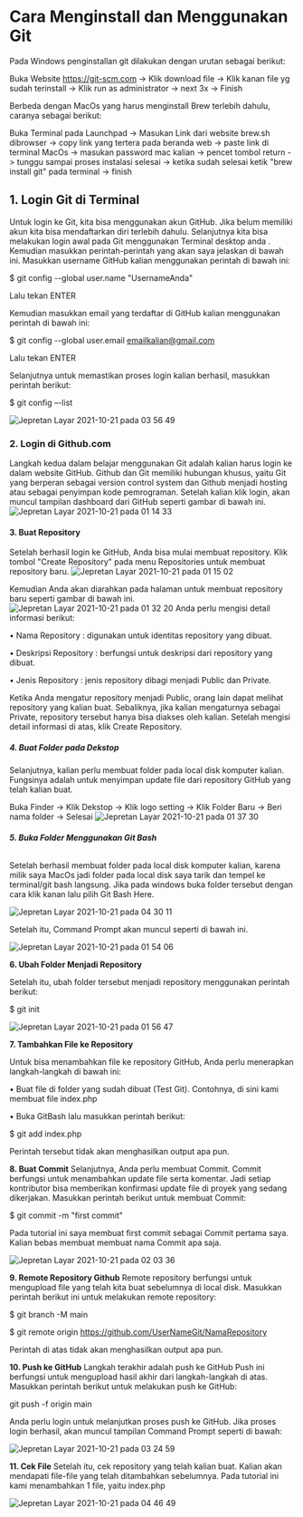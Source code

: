 # **Cara Menginstall dan Menggunakan Git**
Pada Windows penginstallan git dilakukan dengan urutan sebagai berikut:

Buka Website https://git-scm.com -> Klik download file -> Klik kanan file yg sudah terinstall -> Klik run as administrator -> next 3x -> Finish

Berbeda dengan MacOs yang harus menginstall Brew terlebih dahulu, caranya sebagai berikut:

Buka Terminal pada Launchpad -> Masukan Link dari website brew.sh dibrowser -> copy link yang tertera pada beranda web -> paste link di terminal MacOs
-> masukan password mac kalian -> pencet tombol return -> tunggu sampai proses instalasi selesai -> ketika sudah selesai ketik "brew install git" pada terminal -> finish

## **1. Login Git di Terminal**
Untuk login ke Git, kita bisa menggunakan akun GitHub. Jika belum memiliki akun kita bisa mendaftarkan diri terlebih dahulu. 
Selanjutnya kita bisa melakukan login awal pada Git  menggunakan Terminal desktop anda . Kemudian masukkan perintah-perintah yang akan saya jelaskan di bawah ini.
Masukkan username GitHub kalian menggunakan perintah di bawah ini:

$ git config --global user.name "UsernameAnda"

Lalu tekan ENTER

Kemudian masukkan email yang terdaftar di GitHub kalian menggunakan perintah di bawah  ini:

$ git config --global user.email emailkalian@gmail.com

Lalu tekan ENTER

Selanjutnya untuk memastikan proses login kalian berhasil, masukkan perintah berikut:

$ git config –-list

![Jepretan Layar 2021-10-21 pada 03 56 49](https://user-images.githubusercontent.com/92860030/138172525-a057cec9-b273-4483-913a-9530c7cee1d0.png)

### **2. Login di Github.com**

Langkah kedua dalam belajar menggunakan Git adalah kalian harus login ke dalam website GitHub. 
Github dan Git memiliki hubungan khusus, yaitu Git yang berperan sebagai version control system dan 
Github menjadi hosting atau sebagai penyimpan kode pemrograman. Setelah kalian klik login, 
akan muncul tampilan dashboard dari GitHub seperti  gambar di bawah ini.
![Jepretan Layar 2021-10-21 pada 01 14 33](https://user-images.githubusercontent.com/92860030/138174026-4a66df1f-15d0-4fe3-8c84-ade49be5dc80.png)
#### **3. Buat Repository**

Setelah berhasil login ke GitHub, Anda bisa mulai membuat repository. 
Klik tombol "Create Repository" pada menu Repositories untuk membuat repository baru.
![Jepretan Layar 2021-10-21 pada 01 15 02](https://user-images.githubusercontent.com/92860030/138173218-8cc136da-7745-4040-9f46-0ea2ff3f919d.png)

Kemudian Anda akan diarahkan pada halaman untuk membuat repository baru seperti gambar di bawah ini. 
![Jepretan Layar 2021-10-21 pada 01 32 20](https://user-images.githubusercontent.com/92860030/138174301-1a958121-23fd-4949-b3ce-8b19839a6051.png)
Anda perlu mengisi detail informasi berikut:

•	Nama Repository : digunakan untuk identitas repository yang dibuat.

•	Deskripsi Repository : berfungsi untuk deskripsi dari repository yang dibuat.

•	Jenis Repository   : jenis repository  dibagi menjadi Public dan Private. 

Ketika Anda mengatur repository menjadi Public, orang lain dapat melihat repository yang kalian buat.
Sebaliknya, jika kalian mengaturnya sebagai Private, repository tersebut hanya bisa diakses oleh kalian.
Setelah mengisi detail informasi di atas, klik Create Repository.

##### **4. Buat Folder pada Dekstop**
Selanjutnya, kalian perlu membuat folder pada local disk komputer kalian. 
Fungsinya adalah untuk menyimpan update file dari repository GitHub yang telah kalian buat.

Buka Finder -> Klik Dekstop -> Klik logo setting -> Klik Folder Baru -> Beri nama folder -> Selesai
![Jepretan Layar 2021-10-21 pada 01 37 30](https://user-images.githubusercontent.com/92860030/138174849-1006192b-50f6-4533-8d2f-ea28ad473f87.png)
###### **5. Buka Folder Menggunakan Git Bash**
Setelah berhasil membuat folder pada local disk komputer kalian, 
karena milik saya MacOs jadi folder pada local disk saya tarik dan tempel ke terminal/git bash langsung. 
Jika pada windows buka folder tersebut dengan cara klik kanan lalu pilih Git Bash Here.

![Jepretan Layar 2021-10-21 pada 04 30 11](https://user-images.githubusercontent.com/92860030/138175160-82086123-34cf-49b4-81b9-33381d728970.png)

Setelah itu, Command Prompt akan muncul seperti di bawah ini. 

![Jepretan Layar 2021-10-21 pada 01 54 06](https://user-images.githubusercontent.com/92860030/138175344-371751e5-a100-483b-b58c-b798558158fa.png)

**6. Ubah Folder Menjadi Repository**

Setelah itu, ubah folder tersebut menjadi repository menggunakan perintah berikut:

$ git init

![Jepretan Layar 2021-10-21 pada 01 56 47](https://user-images.githubusercontent.com/92860030/138175599-7f736945-f256-496d-a8a2-5290f1f682d6.png)

**7. Tambahkan File ke Repository**

Untuk bisa menambahkan file ke repository GitHub, Anda perlu menerapkan langkah-langkah di bawah ini:

•	Buat file di folder yang sudah dibuat (Test Git). Contohnya, di sini kami membuat file index.php

•	Buka GitBash lalu masukkan perintah berikut:

$ git add index.php

Perintah tersebut tidak akan menghasilkan output apa pun.

**8. Buat Commit**
Selanjutnya, Anda perlu membuat Commit. Commit berfungsi untuk menambahkan update file serta komentar. 
Jadi setiap kontributor bisa memberikan konfirmasi update file di proyek yang sedang dikerjakan. 
Masukkan perintah berikut untuk membuat Commit:

$ git commit -m "first commit"

Pada tutorial ini saya membuat first commit sebagai Commit pertama saya. 
Kalian bebas membuat membuat nama Commit apa saja.

![Jepretan Layar 2021-10-21 pada 02 03 36](https://user-images.githubusercontent.com/92860030/138176210-51d1a9d1-0bc0-4598-972e-c4e08d0b14b3.png)

**9. Remote Repository Github**
Remote repository berfungsi untuk mengupload file yang telah kita buat sebelumnya di local disk. 
Masukkan perintah berikut ini untuk melakukan remote repository:

$ git branch -M main

$ git remote origin https://github.com/UserNameGit/NamaRepository

Perintah di atas tidak akan menghasilkan output apa pun.

**10. Push ke GitHub**
Langkah terakhir adalah push ke GitHub Push ini berfungsi untuk mengupload hasil akhir dari langkah-langkah di atas. 
Masukkan perintah berikut untuk melakukan push ke GitHub:

git push -f origin main

Anda perlu login untuk melanjutkan proses push ke GitHub. 
Jika proses login berhasil, akan muncul tampilan Command Prompt seperti di bawah:

![Jepretan Layar 2021-10-21 pada 03 24 59](https://user-images.githubusercontent.com/92860030/138176632-e9d3c1dd-2c9f-4dc1-9e83-83b9fffafb8b.png)

**11. Cek File**
Setelah itu, cek repository yang telah kalian buat. 
Kalian akan mendapati file-file yang telah ditambahkan sebelumnya. 
Pada tutorial ini kami menambahkan 1 file, yaitu index.php

![Jepretan Layar 2021-10-21 pada 04 46 49](https://user-images.githubusercontent.com/92860030/138177091-8274989a-bf18-4b16-a7d9-fec22b72c574.png)


